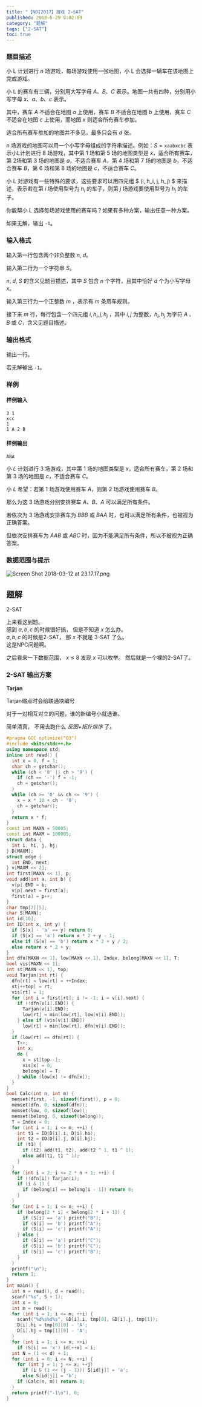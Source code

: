 ```yaml
---
title: "【NOI2017】游戏 2-SAT"
published: 2018-6-29 8:02:09
category: "题解"
tags: ["2-SAT"]
toc: true
---
```


### 题目描述
小 L 计划进行 $n$ 场游戏，每场游戏使用一张地图，小 L 会选择一辆车在该地图上完成游戏。

小 L 的赛车有三辆，分别用大写字母 $A$、$B$、$C$ 表示。地图一共有四种，分别用小写字母 $x$、$a$、$b$、$c$ 表示。

其中，赛车 $A$ 不适合在地图 $a$ 上使用，赛车 $B$ 不适合在地图 $b$ 上使用，赛车 $C$ 不适合在地图 $c$ 上使用，而地图 $x$ 则适合所有赛车参加。

适合所有赛车参加的地图并不多见，最多只会有 $d$ 张。

$n$ 场游戏的地图可以用一个小写字母组成的字符串描述。例如：$S=\texttt{xaabxcbc}$ 表示小L计划进行 $8$ 场游戏，其中第 $1$ 场和第 $5$ 场的地图类型是 $x$，适合所有赛车，第 $2$场和第 $3$ 场的地图是 $a$，不适合赛车 $A$，第 $4$ 场和第 $7$ 场的地图是 $b$，不适合赛车 $B$，第 $6$ 场和第 $8$ 场的地图是 $c$，不适合赛车 $C$。

小 L 对游戏有一些特殊的要求，这些要求可以用四元组 $ (i, h_i, j, h_j) $ 来描述，表示若在第 $i$ 场使用型号为 $h_i$ 的车子，则第 $j$ 场游戏要使用型号为 $h_j$ 的车子。

你能帮小 L 选择每场游戏使用的赛车吗？如果有多种方案，输出任意一种方案。

如果无解，输出 `-1`。

### 输入格式
输入第一行包含两个非负整数 $n$, $d$。

输入第二行为一个字符串 $S$。

$n$, $d$, $S$ 的含义见题目描述，其中 $S$ 包含 $n$ 个字符，且其中恰好 $d$ 个为小写字母 $x$。

输入第三行为一个正整数 $m$ ，表示有 $m$ 条用车规则。

接下来 $m$ 行，每行包含一个四元组 $i,h_i,j,h_j$ ，其中 $i,j$ 为整数，$h_i,h_j$ 为字符 $A$ 、$B$ 或 $C$，含义见题目描述。

### 输出格式
输出一行。

若无解输出 `-1`。

### 样例
#### 样例输入
```plain
3 1
xcc
1
1 A 2 B
```

#### 样例输出
```plain
ABA
```

小 $L$ 计划进行 $3$ 场游戏，其中第 $1$ 场的地图类型是 $x$，适合所有赛车，第 $2$ 场和第 $3$ 场的地图是 $c$，不适合赛车 $C$。

小 $L$ 希望：若第 $1$ 场游戏使用赛车 $A$，则第 $2$ 场游戏使用赛车 $B$。

那么为这 $3$ 场游戏分别安排赛车 $A$、$B$、$A$ 可以满足所有条件。

若依次为 $3$ 场游戏安排赛车为 $BBB$ 或 $BAA$ 时，也可以满足所有条件，也被视为正确答案。

但依次安排赛车为 $AAB$ 或 $ABC$ 时，因为不能满足所有条件，所以不被视为正确答案。


### 数据范围与提示
![Screen Shot 2018-03-12 at 23.17.17.png](https://i.loli.net/2018/03/12/5aa65404270cd.png)

## 题解

2-SAT

上来看这到题。  
感到 $a,b,c$ 的时候很好搞， 但是不知道 $x$ 怎么办。  
$a, b, c$ 的时候是2-SAT， 那 $x$ 不就是 3-SAT 了么。  
这是NPC问题啊。  

之后看来一下数据范围， $x \le 8$ 发现 $x$ 可以枚举。 然后就是一个裸的2-SAT了。  

### 2-SAT 输出方案
**Tarjan**

Tarjan缩点时会给联通块编号

对于一对相互对立的问题，谁的新编号小就选谁。  

简单清真， 不用去跑什么 _反图+拓扑排序_ 了。

```c++
#pragma GCC optimize("O3")
#include <bits/stdc++.h>
using namespace std;
inline int read() {
  int x = 0, f = 1;
  char ch = getchar();
  while (ch < '0' || ch > '9') {
    if (ch == '-') f = -1;
    ch = getchar();
  }
  while (ch >= '0' && ch <= '9') {
    x = x * 10 + ch - '0';
    ch = getchar();
  }
  return x * f;
}
const int MAXN = 50005;
const int MAXM = 100005;
struct data {
  int i, hi, j, hj;
} D[MAXM];
struct edge {
  int END, next;
} v[MAXM << 2];
int first[MAXN << 1], p;
void add(int a, int b) {
  v[p].END = b;
  v[p].next = first[a];
  first[a] = p++;
}
char tmp[2][5];
char S[MAXN];
int id[10];
int ID(int x, int y) {
  if (S[x] - 'a' == y) return 0;
  if (S[x] == 'a') return x * 2 + y - 1;
  else if (S[x] == 'b') return x * 2 + y / 2;
  else return x * 2 + y;
}
int dfn[MAXN << 1], low[MAXN << 1], Index, belong[MAXN << 1], T;
bool vis[MAXN << 1];
int st[MAXN << 1], top;
void Tarjan(int rt) {
  dfn[rt] = low[rt] = ++Index;
  st[++top] = rt;
  vis[rt] = 1;
  for (int i = first[rt]; i != -1; i = v[i].next) {
    if (!dfn[v[i].END]) {
      Tarjan(v[i].END);
      low[rt] = min(low[rt], low[v[i].END]);
    } else if (vis[v[i].END])
      low[rt] = min(low[rt], dfn[v[i].END]);
  }
  if (low[rt] == dfn[rt]) {
    T++;
    int x;
    do {
      x = st[top--];
      vis[x] = 0;
      belong[x] = T;
    } while (low[x] != dfn[x]);
  }
}
bool Calc(int n, int m) {
  memset(first, -1, sizeof(first)), p = 0;
  memset(dfn, 0, sizeof(dfn));
  memset(low, 0, sizeof(low));
  memset(belong, 0, sizeof(belong));
  T = Index = 0;
  for (int i = 1; i <= m; ++i) {
    int t1 = ID(D[i].i, D[i].hi);
    int t2 = ID(D[i].j, D[i].hj);
    if (t1) {
      if (t2) add(t1, t2), add(t2 ^ 1, t1 ^ 1);
      else add(t1, t1 ^ 1);
    }
  }
  for (int i = 2; i <= 2 * n + 1; ++i) {
    if (!dfn[i]) Tarjan(i);
    if (i & 1) {
      if (belong[i] == belong[i - 1]) return 0;
    }
  }
  for (int i = 1; i <= n; ++i) {
    if (belong[2 * i] < belong[2 * i + 1]) {
      if (S[i] == 'a') printf("B");
      if (S[i] == 'b') printf("A");
      if (S[i] == 'c') printf("A");
    } else {
      if (S[i] == 'a') printf("C");
      if (S[i] == 'b') printf("C");
      if (S[i] == 'c') printf("B");
    }
  }
  printf("\n");
  return 1;
}
int main() {
  int n = read(), d = read();
  scanf("%s", S + 1);
  int x = 0;
  int m = read();
  for (int i = 1; i <= m; ++i) {
    scanf("%d%s%d%s", &D[i].i, tmp[0], &D[i].j, tmp[1]);
    D[i].hi = tmp[0][0] - 'A';
    D[i].hj = tmp[1][0] - 'A';
  }
  for (int i = 1; i <= n; ++i)
    if (S[i] == 'x') id[++x] = i;
  int N = (1 << d) + 1;
  for (int i = 0; i <= N; ++i) {
    for (int j = 1; j <= x; ++j)
      if (i & (1 << (j - 1))) S[id[j]] = 'a';
      else S[id[j]] = 'b';
    if (Calc(n, m)) return 0;
  }
  return printf("-1\n"), 0;
}
```